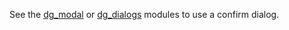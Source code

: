 See the [dg_modal](https://www.drupalgap.org/project/dg_modal) or [dg_dialogs](https://www.drupalgap.org/project/dg_modal)
modules to use a confirm dialog.

